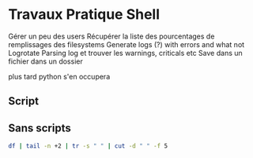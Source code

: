 # Travaux Pratique Shell

Gérer un peu des users
Récupérer la liste des pourcentages de remplissages des filesystems
Generate logs (?) with errors and what not
Logrotate
Parsing log et trouver les warnings, criticals etc
Save dans un fichier dans un dossier

plus tard python s'en occupera


## Script

## Sans scripts

```sh
df | tail -n +2 | tr -s " " | cut -d " " -f 5
```

